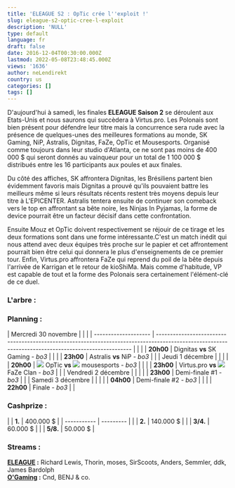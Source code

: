 ```yaml
---
title: 'ELEAGUE S2 : OpTic crée l''exploit !'
slug: eleague-s2-optic-cree-l-exploit
description: 'NULL'
type: default
language: fr
draft: false
date: 2016-12-04T00:30:00.000Z
lastmod: 2022-05-08T23:48:45.000Z
views: '1636'
author: neLendirekt
country: us
categories: []
tags: []
---
```

D'aujourd'hui à samedi, les finales **ELEAGUE Saison 2** se déroulent aux Etats-Unis et nous saurons qui succèdera à Virtus.pro. Les Polonais sont bien présent pour défendre leur titre mais la concurrence sera rude avec la présence de quelques-unes des meilleures formations au monde, SK Gaming, NiP, Astralis, Dignitas, FaZe, OpTic et Mousesports. Organisé comme toujours dans leur studio d'Atlanta, ce ne sont pas moins de 400 000 $ qui seront donnés au vainqueur pour un total de 1 100 000 $ distribués entre les 16 participants aux poules et aux finales. 

Du côté des affiches, SK affrontera Dignitas, les Brésiliens partent bien évidemment favoris mais Dignitas a prouvé qu'ils pouvaient battre les meilleurs même si leurs résultats récents restent très moyens depuis leur titre à L'EPICENTER. Astralis tentera ensuite de continuer son comeback vers le top en affrontant sa bête noire, les Ninjas In Pyjamas, la forme de device pourrait être un facteur décisif dans cette confrontation.

Ensuite Mouz et OpTic doivent respectivement se réjouir de ce tirage et les deux formations sont dans une forme intéressante.C'est un match inédit qui nous attend avec deux équipes très proche sur le papier et cet affrontement pourrait bien être celui qui donnera le plus d'enseignements de ce premier tour. Enfin, Virtus.pro affrontera FaZe qui reprend du poil de la bête depuis l'arrivée de Karrigan et le retour de kioShiMa. Mais comme d'habitude, VP est capable de tout et la forme des Polonais sera certainement l'élément-clé de ce duel.

### **L'arbre :**

### **Planning :**

| Mercredi 30 novembre |                                                                                                                                                     |  |
| -------------------- | --------------------------------------------------------------------------------------------------------------------------------------------------- |  |
| |  **20h00**         | Dignitas **vs** SK Gaming _\- bo3_                                                                                                                  |  |
| |  **23h00**         | Astralis **vs** NiP _\- bo3_                                                                                                                        |  |
| Jeudi 1 décembre     |                                                                                                                                                     |  |
| |  **20h00**         | ![](/storage/countries/flag/na_flag_58176583b5a4d.png) OpTic **vs ![](/storage/countries/flag/europe_flag_580d21b984714.gif)** mousesports _\- bo3_ |  |
| |  **23h00**         | Virtus.pro **vs ![](/storage/countries/flag/europe_flag_580d21b984714.gif)** FaZe Clan _\- bo3_                                                     |  |
| Vendredi 2 décembre  |                                                                                                                                                     |  |
| |  **23h00**         | Demi-finale #1 _\- bo3_                                                                                                                             |  |
| Samedi 3 décembre    |                                                                                                                                                     |  |
| |  **04h00**         | Demi-finale #2 _\- bo3_                                                                                                                             |  |
| |  **22h00**         | Finale _\- bo3_                                                                                                                                     |  |

### **Cashprize :**

| |  **1.**   | 400.000 $ |
| ----------- | --------- |
| |  **2.**   | 140.000 $ |
| |  **3/4.** | 60.000 $  |
| |  **5/8.** | 50.000 $  |

### **Streams :**

**[ELEAGUE](https:///fr/stream/twicth/703) :** Richard Lewis, Thorin, moses, SirScoots, Anders, Semmler, ddk, James Bardolph  
**[O'Gaming](https:///fr/stream/twitch/494) :** Cnd, BENJ & co.  
  
